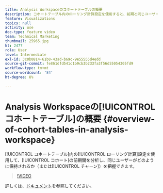 ```yaml
---
title: Analysis Workspaceのコホートテーブルの概要
description: コホートテーブル内のローリング計算設定を使用すると、前期と同じユーザーが時間の経過に伴ってどのように保持（またはチャーン）されるかを把握できます。
feature: Visualizations
topics: null
activity: use
doc-type: feature video
team: Technical Marketing
thumbnail: 25965.jpg
kt: 2477
role: User
level: Intermediate
exl-id: 3c0b0814-61b0-43ad-b69c-9e55555d4edd
source-git-commit: fe861dfd541c1b9cb3b233fa3f56d55054305fd9
workflow-type: tm+mt
source-wordcount: '84'
ht-degree: 8%

---
```


# Analysis Workspaceの[!UICONTROL コホートテーブル]の概要 {#overview-of-cohort-tables-in-analysis-workspace}

[!UICONTROL コホートテーブル]内の[!UICONTROL ローリング計算]設定を使用して、[!UICONTROL コホート]の前期間を分析し、同じユーザーがどのように保持されるか（または[!UICONTROL チャーン]）を把握できます。

>[!VIDEO](https://video.tv.adobe.com/v/25965/?quality=12)

詳しくは、[ドキュメント](https://experienceleague.adobe.com/docs/analytics/analyze/analysis-workspace/visualizations/cohort-table/cohort-analysis.html?lang=en)を参照してください。
